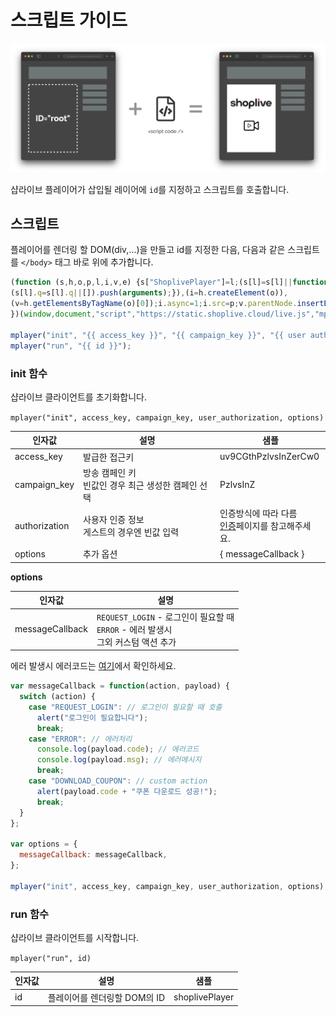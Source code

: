 # 스크립트 가이드

![연동 흐름](./imgs/index/intro.png)

샵라이브 플레이어가 삽입될 레이어에 `id`를 지정하고 스크립트를 호출합니다.

## 스크립트

플레이어를 렌더링 할 DOM(div,...)을 만들고 id를 지정한 다음, 다음과 같은 스크립트를 `</body>` 태그 바로 위에 추가합니다.

```js
(function (s,h,o,p,l,i,v,e) {s["ShoplivePlayer"]=l;(s[l]=s[l]||function(){
(s[l].q=s[l].q||[]).push(arguments);}),(i=h.createElement(o)),
(v=h.getElementsByTagName(o)[0]);i.async=1;i.src=p;v.parentNode.insertBefore(i,v);
})(window,document,"script","https://static.shoplive.cloud/live.js","mplayer");

mplayer("init", "{{ access_key }}", "{{ campaign_key }}", "{{ user authorization }}", {{ options }});
mplayer("run", "{{ id }}");
```

### init 함수

샵라이브 클라이언트를 초기화합니다.

`mplayer("init", access_key, campaign_key, user_authorization, options)`

| 인자값        | 설명                                                    | 샘플                                                                    |
| ------------- | ------------------------------------------------------- | ----------------------------------------------------------------------- |
| access_key    | 발급한 접근키                                           | uv9CGthPzlvsInZerCw0                                                    |
| campaign_key  | 방송 캠페인 키<br />빈값인 경우 최근 생성한 캠페인 선택 | PzlvsInZ                                                                |
| authorization | 사용자 인증 정보<br />게스트의 경우엔 빈값 입력         | 인증방식에 따라 다름<br />[인증](./authorization)페이지를 참고해주세요. |
| options       | 추가 옵션                                               | { messageCallback }                                                     |

**options**

| 인자값          | 설명                                                                                       |
| --------------- | ------------------------------------------------------------------------------------------ |
| messageCallback | `REQUEST_LOGIN` - 로그인이 필요할 때<br />`ERROR` - 에러 발생시<br />그외 커스텀 액션 추가 |

에러 발생시 에러코드는 [여기](./error-code)에서 확인하세요.

```js
var messageCallback = function(action, payload) {
  switch (action) {
    case "REQUEST_LOGIN": // 로그인이 필요할 때 호출
      alert("로그인이 필요합니다");
      break;
    case "ERROR": // 에러처리
      console.log(payload.code); // 에러코드
      console.log(payload.msg); // 에러메시지
      break;
    case "DOWNLOAD_COUPON": // custom action
      alert(payload.code + "쿠폰 다운로드 성공!");
      break;
  }
};

var options = {
  messageCallback: messageCallback,
};

mplayer("init", access_key, campaign_key, user_authorization, options);
```

### run 함수

샵라이브 클라이언트를 시작합니다.

`mplayer("run", id)`

| 인자값 | 설명                         | 샘플           |
| ------ | ---------------------------- | -------------- |
| id     | 플레이어를 렌더링할 DOM의 ID | shoplivePlayer |
